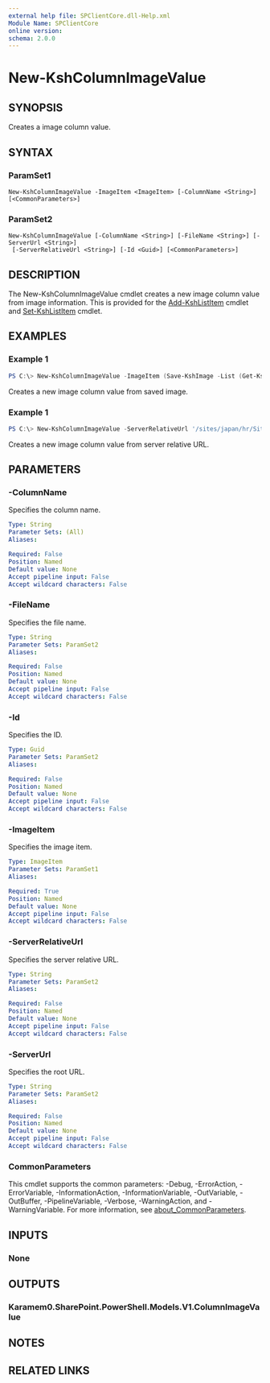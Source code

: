 ```yaml
---
external help file: SPClientCore.dll-Help.xml
Module Name: SPClientCore
online version:
schema: 2.0.0
---
```


# New-KshColumnImageValue

## SYNOPSIS
Creates a image column value.

## SYNTAX

### ParamSet1
```
New-KshColumnImageValue -ImageItem <ImageItem> [-ColumnName <String>] [<CommonParameters>]
```

### ParamSet2
```
New-KshColumnImageValue [-ColumnName <String>] [-FileName <String>] [-ServerUrl <String>]
 [-ServerRelativeUrl <String>] [-Id <Guid>] [<CommonParameters>]
```

## DESCRIPTION
The New-KshColumnImageValue cmdlet creates a new image column value from image information.
This is provided for the [Add-KshListItem](Add-KshListItem.md) cmdlet and [Set-KshListItem](Set-KshListItem.md) cmdlet.

## EXAMPLES

### Example 1
```powershell
PS C:\> New-KshColumnImageValue -ImageItem (Save-KshImage -List (Get-KshList -ListTitle 'Announcements') -Content ([System.IO.File]::OpenRead('C:\Profile.png')) -FileName 'Profile.png') -ColumnName 'ImageColumn'
```

Creates a new image column value from saved image.

### Example 1
```powershell
PS C:\> New-KshColumnImageValue -ServerRelativeUrl '/sites/japan/hr/SiteAssets/Profile.png'
```

Creates a new image column value from server relative URL.

## PARAMETERS

### -ColumnName
Specifies the column name.

```yaml
Type: String
Parameter Sets: (All)
Aliases:

Required: False
Position: Named
Default value: None
Accept pipeline input: False
Accept wildcard characters: False
```

### -FileName
Specifies the file name.

```yaml
Type: String
Parameter Sets: ParamSet2
Aliases:

Required: False
Position: Named
Default value: None
Accept pipeline input: False
Accept wildcard characters: False
```

### -Id
Specifies the ID.

```yaml
Type: Guid
Parameter Sets: ParamSet2
Aliases:

Required: False
Position: Named
Default value: None
Accept pipeline input: False
Accept wildcard characters: False
```

### -ImageItem
Specifies the image item.

```yaml
Type: ImageItem
Parameter Sets: ParamSet1
Aliases:

Required: True
Position: Named
Default value: None
Accept pipeline input: False
Accept wildcard characters: False
```

### -ServerRelativeUrl
Specifies the server relative URL.

```yaml
Type: String
Parameter Sets: ParamSet2
Aliases:

Required: False
Position: Named
Default value: None
Accept pipeline input: False
Accept wildcard characters: False
```

### -ServerUrl
Specifies the root URL.

```yaml
Type: String
Parameter Sets: ParamSet2
Aliases:

Required: False
Position: Named
Default value: None
Accept pipeline input: False
Accept wildcard characters: False
```

### CommonParameters
This cmdlet supports the common parameters: -Debug, -ErrorAction, -ErrorVariable, -InformationAction, -InformationVariable, -OutVariable, -OutBuffer, -PipelineVariable, -Verbose, -WarningAction, and -WarningVariable. For more information, see [about_CommonParameters](http://go.microsoft.com/fwlink/?LinkID=113216).

## INPUTS

### None

## OUTPUTS

### Karamem0.SharePoint.PowerShell.Models.V1.ColumnImageValue

## NOTES

## RELATED LINKS
